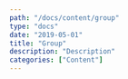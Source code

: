 ```yaml
---
path: "/docs/content/group"
type: "docs"
date: "2019-05-01"
title: "Group"
description: "Description"
categories: ["Content"]
---
```

